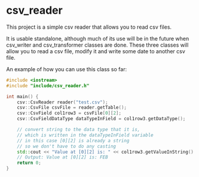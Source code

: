 # csv_reader

This project is a simple csv reader that allows you to read csv files.

It is usable standalone, although much of its use will be in the future
when csv_writer and csv_transformer classes are done. These three classes
will allow you to read a csv file, modify it and write some date to another
csv file.

An example of how you can use this class so far:
```c++
#include <iostream>
#include "include/csv_reader.h"

int main() {
	csv::CsvReader reader("test.csv");
	csv::CsvFile csvFile = reader.getTable();
	csv::CsvField col1row3 = csvFile[0][2];
	csv::CsvFieldDataType dataTypeInField = col1row3.getDataType();

	// convert string to the data type that it is, 
	// which is written in the dataTypeInField variable
	// in this case [0][2] is already a string
	// so we don't have to do any casting
	std::cout << "Value at [0][2] is: " << col1row3.getValueInString() << std::endl;
	// Output: Value at [0][2] is: FEB
	return 0;
}
```

